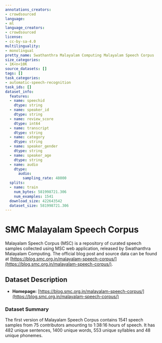 ```yaml
---
annotations_creators:
- crowdsourced
language:
- ml
language_creators:
- crowdsourced
license:
- cc-by-sa-4.0
multilinguality:
- monolingual
pretty_name: Swathanthra Malayalam Computing Malayalam Speech Corpus
size_categories:
- 1K<n<10K
source_datasets: []
tags: []
task_categories:
- automatic-speech-recognition
task_ids: []
dataset_info:
  features:
  - name: speechid
    dtype: string
  - name: speaker_id
    dtype: string
  - name: review_score
    dtype: int64
  - name: transcript
    dtype: string
  - name: category
    dtype: string
  - name: speaker_gender
    dtype: string
  - name: speaker_age
    dtype: string
  - name: audio
    dtype:
      audio:
        sampling_rate: 48000
  splits:
  - name: train
    num_bytes: 581998721.306
    num_examples: 1541
  download_size: 422643542
  dataset_size: 581998721.306
---
```


# SMC Malayalam Speech Corpus

Malayalam Speech Corpus (MSC) is a repository of curated speech samples collected using MSC web application, released by Swathanthra Malayalam Computing. 
The official blog post and source data can be found at [https://blog.smc.org.in/malayalam-speech-corpus/](https://blog.smc.org.in/malayalam-speech-corpus/).

## Dataset Description

- **Homepage:** [https://blog.smc.org.in/malayalam-speech-corpus/](https://blog.smc.org.in/malayalam-speech-corpus/)

### Dataset Summary

The first version of Malayalam Speech Corpus contains 1541 speech samples from 75 contributors amounting to 1:38:16 hours of speech. It has 482 unique sentences, 1400 unique words, 553 unique syllables and 48 unique phonemes.
